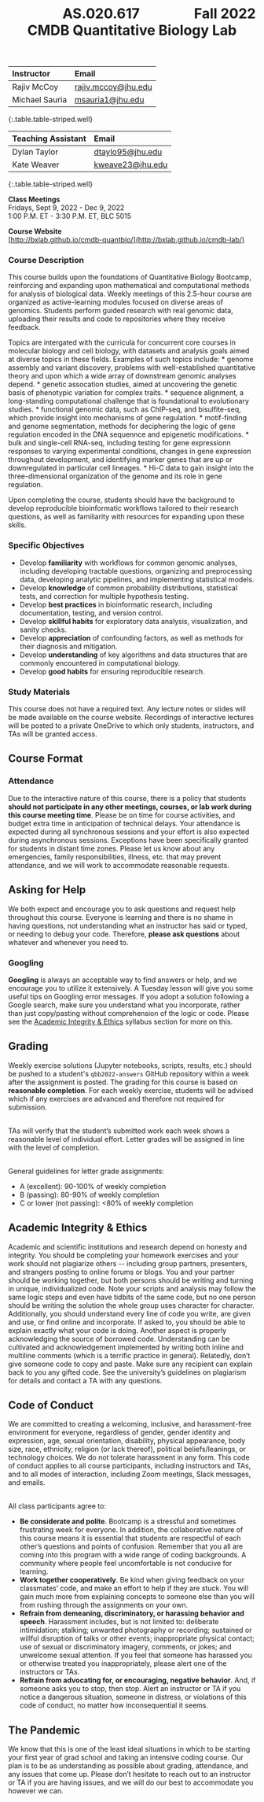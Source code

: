 <header>
<h1>
    AS.020.617
    <span style="float:right;">
        Fall 2022
    </span>
    <center>
       CMDB Quantitative Biology Lab
    </center>
</h1>
</header>

<a name="Instructors"></a>

| Instructor | Email |
| :----------------- | :---------------------- |
| Rajiv McCoy    | [rajiv.mccoy@jhu.edu](mailto:rajiv.mccoy@jhu.edu)     |
| Michael Sauria | [msauria1@jhu.edu](mailto:msauria1@jhu.edu)        |
{:.table.table-striped.well}

<a name="TAs"></a>

| Teaching Assistant | Email |
| :----------------- | :---------------------- |
| Dylan Taylor    | [dtaylo95@jhu.edu](mailto:dtaylo95@jhu.edu) |
| Kate Weaver  | [kweave23@jhu.edu](mailto:kweave23@jhu.edu)     |
{:.table.table-striped.well}

<a name="ClassMeetings"></a>
**Class Meetings**<br />
Fridays, Sept 9, 2022 - Dec 9, 2022<br />
1:00 P.M. ET - 3:30 P.M. ET, BLC 5015<br />

<a name="CourseWebsite"></a>
**Course Website**<br />
[http://bxlab.github.io/cmdb-quantbio/](http://bxlab.github.io/cmdb-lab/)

<a name="Description"></a>
### Course Description
This course builds upon the foundations of Quantitative Biology Bootcamp, reinforcing and expanding upon mathematical and computational methods for analysis of biological data. Weekly meetings of this 2.5-hour course are organized as active-learning modules focused on diverse areas of genomics. Students perform guided research with real genomic data, uploading their results and code to repositories where they receive feedback.

Topics are intergated with the curricula for concurrent core courses in molecular biology and cell biology, with datasets and analysis goals aimed at diverse topics in these fields. Examples of such topics include:
    * genome assembly and variant discovery, problems with well-established quantitative theory and upon which a wide array of downstream genomic analyses depend.
    * genetic assocation studies, aimed at uncovering the genetic basis of phenotypic variation for complex traits.
    * sequence alignment, a long-standing computational challenge that is foundational to evolutionary studies.
    * functional genomic data, such as ChIP-seq, and bisulfite-seq, which provide insight into mechanisms of gene regulation.
    * motif-finding and genome segmentation, methods for deciphering the logic of gene regulation encoded in the DNA sequennce and epigenetic modifications.
    * bulk and single-cell RNA-seq, including testing for gene expressionn responses to varying experimental conditions, changes in gene expression throughout development, and identifying marker genes that are up or downregulated in particular cell lineages.
    * Hi-C data to gain insight into the three-dimensional organization of the genome and its role in gene regulation.

Upon completing the course, students should have the background to develop reproducible bioinformatic workflows tailored to their research questions, as well as familiarity with resources for expanding upon these skills.   

<a name="Objectives"></a>
### Specific Objectives
  * Develop **familiarity** with workflows for common genomic analyses, including developing tractable questions, organizing and preprocessing data, developing analytic pipelines, and implementing statistical models.
  * Develop **knowledge** of common probability distributions, statistical tests, and correction for multiple hypothesis testing.
  * Develop **best practices** in bioinformatic research, including documentation, testing, and version control.
  * Develop **skillful habits** for exploratory data analysis, visualization, and sanity checks.
  * Develop **appreciation** of confounding factors, as well as methods for their diagnosis and mitigation.
  * Develop **understanding** of key algorithms and data structures that are commonly encountered in computational biology.
  * Develop **good habits** for ensuring reproducible research.

<a name="StudyMats"></a>
### Study Materials
This course does not have a required text. Any lecture notes or slides will be made available on the course website. Recordings of interactive lectures will be posted to a private OneDrive to which only students, instructors, and TAs will be granted access.

<a name="Format"></a>
## Course Format

<a name="Attendance"></a>
### Attendance
Due to the interactive nature of this course, there is a policy that students **should not participate in any other meetings, courses, or lab work during this course meeting time**. Please be on time for course activities, and budget extra time in anticipation of technical delays. Your attendance is expected during all synchronous sessions and your effort is also expected during asynchronous sessions. Exceptions have been specifically granted for students in distant time zones. Please let us know about any emergencies, family responsibilities, illness, etc. that may prevent attendance, and we will work to accommodate reasonable requests.

<a name="Help"></a><a name="DOIT"></a>
## Asking for Help
We both expect and encourage you to ask questions and request help throughout this course. Everyone is learning and there is no shame in having questions, not understanding what an instructor has said or typed, or needing to debug your code. Therefore, **please ask questions** about whatever and whenever you need to.

<a name="Googling"></a>
### Googling
**Googling** is always an acceptable way to find answers or help, and we encourage you to utilize it extensively. A Tuesday lesson will give you some useful tips on Googling error messages. If you adopt a solution following a Google search, make sure you understand what you incorporate, rather than just copy/pasting without comprehension of the logic or code. Please see the [Academic Integrity & Ethics](#Integrity) syllabus section for more on this.

<a name="Grading"></a>
## Grading
Weekly exercise solutions (Jupyter notebooks, scripts, results, etc.) should be pushed to a student's `qbb2022-answers` GitHub repository within a week after the assignment is posted. The grading for this course is based on **reasonable completion**. For each weekly exercise, students will be advised which if any exercises are advanced and therefore not required for submission. <br /><br />

TAs will verify that the student’s submitted work each week shows a reasonable level of individual effort. Letter grades will be assigned in line with the level of completion.<br /><br />

General guidelines for letter grade assignments:
  * A (excellent): 90-100% of weekly completion
  * B (passing): 80-90% of weekly completion
  * C or lower (not passing): <80% of weekly completion

<a name="Integrity"></a>
## Academic Integrity & Ethics
Academic and scientific institutions and research depend on honesty and integrity. You should be completing your homework exercises and your work should not plagiarize others -- including group partners, presenters, and strangers posting to online forums or blogs. You and your partner should be working together, but both persons should be writing and turning in unique, individualized code. Note your scripts and analysis may follow the same logic steps and even have tidbits of the same code, but no one person should be writing the solution the whole group uses character for character. Additionally, you should understand every line of code you write, are given and use, or find online and incorporate. If asked to, you should be able to explain exactly what your code is doing. Another aspect is properly acknowledging the source of  borrowed code. Understanding can be cultivated and acknowledgement implemented by writing both inline and multiline comments (which is a terrific practice in general). Relatedly, don’t give someone code to copy and paste. Make sure any recipient can explain back to you any gifted code. See the university’s guidelines on plagiarism for details and contact a TA with any questions.

<a name="CodeofConduct"></a>
## Code of Conduct
We are committed to creating a welcoming, inclusive, and harassment-free environment for everyone, regardless of gender, gender identity and expression, age, sexual orientation, disability, physical appearance, body size, race, ethnicity, religion (or lack thereof), political beliefs/leanings, or technology choices. We do not tolerate harassment in any form. This code of conduct applies to all course participants, including instructors and TAs, and to all modes of interaction, including Zoom meetings, Slack messages, and emails.<br /><br />

All class participants agree to:
  * **Be considerate and polite**. Bootcamp is a stressful and sometimes frustrating week for everyone. In addition, the collaborative nature of this course means it is essential that students are respectful of each other’s questions and points of confusion. Remember that you all are coming into this program with a wide range of coding backgrounds. A community where people feel uncomfortable is not conducive for learning.
  * **Work together cooperatively**. Be kind when giving feedback on your classmates’ code, and make an effort to help if they are stuck. You will gain much more from explaining concepts to someone else than you will from rushing through the assignments on your own.
  * **Refrain from demeaning, discriminatory, or harassing behavior and speech**. Harassment includes, but is not limited to: deliberate intimidation; stalking; unwanted photography or recording; sustained or willful disruption of talks or other events; inappropriate physical contact; use of sexual or discriminatory imagery, comments, or jokes; and unwelcome sexual attention. If you feel that someone has harassed you or otherwise treated you inappropriately, please alert one of the instructors or TAs.
  * **Refrain from advocating for, or encouraging, negative behavior**. And, if someone asks you to stop, then stop. Alert an instructor or TA if you notice a dangerous situation, someone in distress, or violations of this code of conduct, no matter how inconsequential it seems.

<a name="Pandemic"></a>
## The Pandemic
We know that this is one of the least ideal situations in which to be starting your first year of grad school and taking an intensive coding course. Our plan is to be as understanding as possible about grading, attendance, and any issues that come up. Please don’t hesitate to reach out to an instructor or TA if you are having issues, and we will do our best to accommodate you however we can.
